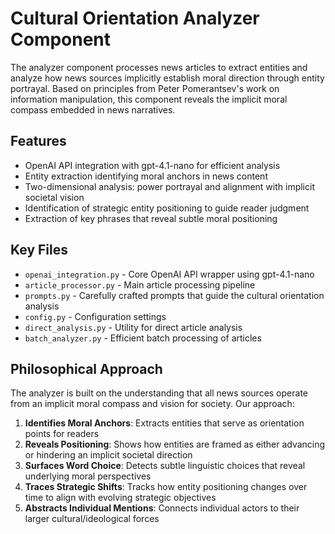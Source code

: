 # Cultural Orientation Analyzer Component

The analyzer component processes news articles to extract entities and analyze how news sources implicitly establish moral direction through entity portrayal. Based on principles from Peter Pomerantsev's work on information manipulation, this component reveals the implicit moral compass embedded in news narratives.

## Features
- OpenAI API integration with gpt-4.1-nano for efficient analysis
- Entity extraction identifying moral anchors in news content
- Two-dimensional analysis: power portrayal and alignment with implicit societal vision
- Identification of strategic entity positioning to guide reader judgment
- Extraction of key phrases that reveal subtle moral positioning

## Key Files
- `openai_integration.py` - Core OpenAI API wrapper using gpt-4.1-nano
- `article_processor.py` - Main article processing pipeline
- `prompts.py` - Carefully crafted prompts that guide the cultural orientation analysis
- `config.py` - Configuration settings
- `direct_analysis.py` - Utility for direct article analysis
- `batch_analyzer.py` - Efficient batch processing of articles

## Philosophical Approach

The analyzer is built on the understanding that all news sources operate from an implicit moral compass and vision for society. Our approach:

1. **Identifies Moral Anchors**: Extracts entities that serve as orientation points for readers
2. **Reveals Positioning**: Shows how entities are framed as either advancing or hindering an implicit societal direction
3. **Surfaces Word Choice**: Detects subtle linguistic choices that reveal underlying moral perspectives
4. **Traces Strategic Shifts**: Tracks how entity positioning changes over time to align with evolving strategic objectives
5. **Abstracts Individual Mentions**: Connects individual actors to their larger cultural/ideological forces